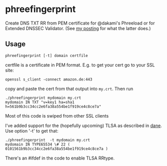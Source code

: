 # phreefingerprint

Create DNS TXT RR from PEM certificate for @dakami's Phreeload or for Extended DNSSEC Validator. (See [my posting](http://jpmens.net/2011/02/16/ssl-certificate-validation-and-dnssec/) for what the latter does.)

## Usage
	phreefingerprint [-t] domain certfile

certfile is a certificate in PEM format. E.g. to get your cert go to your SSL site:

	openssl s_client -connect amazon.de:443

copy and paste the cert from that output into `my.crt`. Then run

	./phreefingerprint mydomain my.crt
	mydomain IN TXT "v=key1 ha=sha1 h=561b9b3cc34cc2e6fa38a554be1f919ce4c8ce7a"

Most of this code is swiped from other SSL clients

I've added support for the (hopefully upcoming) TLSA as described in [dane](http://datatracker.ietf.org/wg/dane/). Use option '-t' to get that:


	./phreefingerprint  -t mydomain my.crt  
	mydomain IN TYPE65534 \# 22 ( 0101561b9b3cc34cc2e6fa38a554be1f919ce4c8ce7a )

There's an #ifdef in the code to enable TLSA RRtype.
